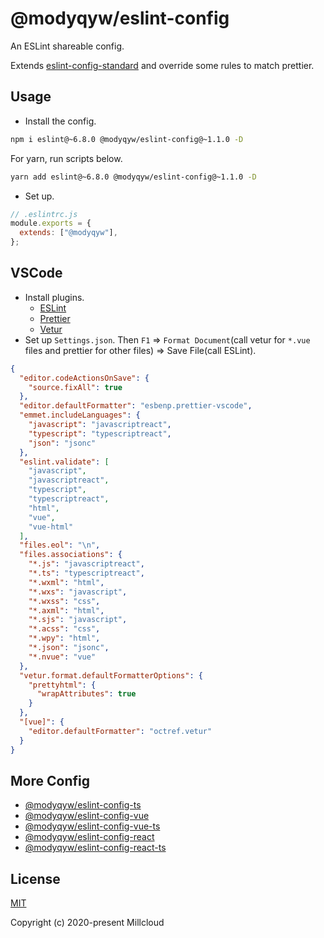 # @modyqyw/eslint-config

An ESLint shareable config.

Extends [eslint-config-standard](https://github.com/standard/eslint-config-standard) and override some rules to match prettier.

## Usage

- Install the config.

```sh
npm i eslint@~6.8.0 @modyqyw/eslint-config@~1.1.0 -D
```

For yarn, run scripts below.

```sh
yarn add eslint@~6.8.0 @modyqyw/eslint-config@~1.1.0 -D
```

- Set up.

```js
// .eslintrc.js
module.exports = {
  extends: ["@modyqyw"],
};
```

## VSCode

- Install plugins.
  - [ESLint](https://marketplace.visualstudio.com/items?itemName=dbaeumer.vscode-eslint)
  - [Prettier](https://marketplace.visualstudio.com/items?itemName=esbenp.prettier-vscode)
  - [Vetur](https://marketplace.visualstudio.com/items?itemName=octref.vetur)
- Set up `Settings.json`. Then `F1` => `Format Document`(call vetur for `*.vue` files and prettier for other files) => Save File(call ESLint).

```json
{
  "editor.codeActionsOnSave": {
    "source.fixAll": true
  },
  "editor.defaultFormatter": "esbenp.prettier-vscode",
  "emmet.includeLanguages": {
    "javascript": "javascriptreact",
    "typescript": "typescriptreact",
    "json": "jsonc"
  },
  "eslint.validate": [
    "javascript",
    "javascriptreact",
    "typescript",
    "typescriptreact",
    "html",
    "vue",
    "vue-html"
  ],
  "files.eol": "\n",
  "files.associations": {
    "*.js": "javascriptreact",
    "*.ts": "typescriptreact",
    "*.wxml": "html",
    "*.wxs": "javascript",
    "*.wxss": "css",
    "*.axml": "html",
    "*.sjs": "javascript",
    "*.acss": "css",
    "*.wpy": "html",
    "*.json": "jsonc",
    "*.nvue": "vue"
  },
  "vetur.format.defaultFormatterOptions": {
    "prettyhtml": {
      "wrapAttributes": true
    }
  },
  "[vue]": {
    "editor.defaultFormatter": "octref.vetur"
  }
}
```

## More Config

- [@modyqyw/eslint-config-ts](https://github.com/Millcloud/eslint-config-ts)
- [@modyqyw/eslint-config-vue](https://github.com/Millcloud/eslint-config-vue)
- [@modyqyw/eslint-config-vue-ts](https://github.com/Millcloud/eslint-config-vue-ts)
- [@modyqyw/eslint-config-react](https://github.com/Millcloud/eslint-config-react)
- [@modyqyw/eslint-config-react-ts](https://github.com/Millcloud/eslint-config-react-ts)

## License

[MIT](./LICENSE)

Copyright (c) 2020-present Millcloud
